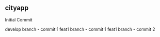 cityapp
-------

Initial Commit

develop branch - commit 1
feat1 branch - commit 1
feat1 branch - commit 2
